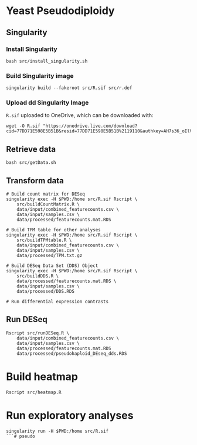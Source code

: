# Yeast Pseudodiploidy

## Singularity
### Install Singularity
```
bash src/install_singularity.sh
```

### Build Singularity image
```
singularity build --fakeroot src/R.sif src/r.def
```

### Upload dd Singularity Image 
`R.sif` uploaded to OneDrive, which can be downloaded with:
```
wget -O R.sif "https://onedrive.live.com/download?cid=77DD71E598E5B51B&resid=77DD71E598E5B51B%2119110&authkey=AH7s36_oIlV8uIU"
```

## Retrieve data
```
bash src/getData.sh
```

## Transform data
```
# Build count matrix for DESeq
singularity exec -H $PWD:/home src/R.sif Rscript \
    src/buildCountMatrix.R \
    data/input/combined_featurecounts.csv \
    data/input/samples.csv \
    data/processed/featurecounts.mat.RDS

# Build TPM table for other analyses
singularity exec -H $PWD:/home src/R.sif Rscript \
    src/buildTPMtable.R \
    data/input/combined_featurecounts.csv \
    data/input/samples.csv \
    data/processed/TPM.txt.gz

# Build DESeq Data Set (DDS) Object
singularity exec -H $PWD:/home src/R.sif Rscript \
    src/buildDDS.R \
    data/processed/featurecounts.mat.RDS \
    data/input/samples.csv \
    data/processed/DDS.RDS

# Run differential expression contrasts

```


## Run DESeq
```
Rscript src/runDESeq.R \
    data/input/combined_featurecounts.csv \
    data/input/samples.csv \
    data/processed/featurecounts.mat.RDS
    data/processed/pseudohaploid_DEseq_dds.RDS
```

# Build heatmap
```
Rscript src/heatmap.R
```

# Run exploratory analyses
```
singularity run -H $PWD:/home src/R.sif
```# pseudo
